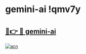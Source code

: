 # gemini-ai !qmv7y

# <h2><a href="https://fp9t8z.esa.edu.pl?title=gemini-ai&ref=qmv7y">🔗👉 🔴 gemini-ai</a></h2>

[![acn](https://github.com/user-attachments/assets/0f9c940e-d8b0-45ae-aac7-cd30a18b3e1c)](https://fp9t8z.esa.edu.pl?title=gemini-ai&ref=qmv7y)

